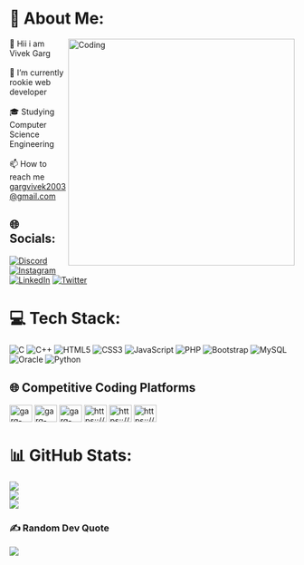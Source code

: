 # 💫 About Me:
<img align="right" alt="Coding" width="400" src="https://media1.giphy.com/media/RbDKaczqWovIugyJmW/200.gif"> 👋 Hii i am Vivek Garg<br><br>
🔭 I’m currently rookie web developer<br><br>🎓 Studying Computer Science Engineering<br><br>📫 How to reach me gargvivek2003@gmail.com

## 🌐 Socials:

[![Discord](https://img.shields.io/badge/Discord-%237289DA.svg?logo=discord&logoColor=white)](htttps://discord.gg/Vivek#9927) [![Instagram](https://img.shields.io/badge/Instagram-%23E4405F.svg?logo=Instagram&logoColor=white)](https://instagram.com/vivek_garg03) [![LinkedIn](https://img.shields.io/badge/LinkedIn-%230077B5.svg?logo=linkedin&logoColor=white)](https://linkedin.com/in/vivek-garg-2992b5235) [![Twitter](https://img.shields.io/badge/Twitter-%231DA1F2.svg?logo=Twitter&logoColor=white)](https://twitter.com/gargvivek2003)

# 💻 Tech Stack:
![C](https://img.shields.io/badge/c-%2300599C.svg?style=for-the-badge&logo=c&logoColor=white) ![C++](https://img.shields.io/badge/c++-%2300599C.svg?style=for-the-badge&logo=c%2B%2B&logoColor=white) ![HTML5](https://img.shields.io/badge/html5-%23E34F26.svg?style=for-the-badge&logo=html5&logoColor=white) ![CSS3](https://img.shields.io/badge/css3-%231572B6.svg?style=for-the-badge&logo=css3&logoColor=white) ![JavaScript](https://img.shields.io/badge/javascript-%23323330.svg?style=for-the-badge&logo=javascript&logoColor=%23F7DF1E) ![PHP](https://img.shields.io/badge/php-%23777BB4.svg?style=for-the-badge&logo=php&logoColor=white) ![Bootstrap](https://img.shields.io/badge/bootstrap-%23563D7C.svg?style=for-the-badge&logo=bootstrap&logoColor=white) ![MySQL](https://img.shields.io/badge/mysql-%2300f.svg?style=for-the-badge&logo=mysql&logoColor=white) ![Oracle](https://img.shields.io/badge/Oracle-F80000?style=for-the-badge&logo=oracle&logoColor=white)
 ![Python](https://img.shields.io/badge/python-3670A0?style=for-the-badge&logo=python&logoColor=ffdd54) 

## 🌐 Competitive Coding Platforms

<p align="left" >
<a href="https://twitter.com/gargvivek2003" target="blank"><img align="center" src="https://raw.githubusercontent.com/rahuldkjain/github-profile-readme-generator/master/src/images/icons/Social/twitter.svg" alt="garg-twitter" height="30" width="40" /></a>
<a href="https://linkedin.com/in/vivek-garg-2992b5235" target="blank"><img align="center" src="https://raw.githubusercontent.com/rahuldkjain/github-profile-readme-generator/master/src/images/icons/Social/linked-in-alt.svg" alt="garg-linkedin" height="30" width="40" /></a>
<a href="https://instagram.com/vivek_garg03" target="blank"><img align="center" src="https://raw.githubusercontent.com/rahuldkjain/github-profile-readme-generator/master/src/images/icons/Social/instagram.svg" alt="garg-instagram" height="30" width="40" /></a>
<a href="https://www.leetcode.com/https:://leet_code" target="blank"><img align="center" src="https://raw.githubusercontent.com/rahuldkjain/github-profile-readme-generator/master/src/images/icons/Social/leet-code.svg" alt="https:://leet_code" height="30" width="40" /></a>
<a href="https://www.hackerearth.com/https:://hacker_earth" target="blank"><img align="center" src="https://raw.githubusercontent.com/rahuldkjain/github-profile-readme-generator/master/src/images/icons/Social/hackerearth.svg" alt="https:://hacker_earth" height="30" width="40" /></a>
<a href="https://auth.geeksforgeeks.org/user/https:://gfg" target="blank"><img align="center" src="https://raw.githubusercontent.com/rahuldkjain/github-profile-readme-generator/master/src/images/icons/Social/geeks-for-geeks.svg" alt="https:://gfg" height="30" width="40" /></a>
</p>

# 📊 GitHub Stats:

![](https://github-readme-stats.vercel.app/api?username=gargvivek2003&theme=radical&hide_border=false&include_all_commits=true&count_private=true)<br/>
![](https://github-readme-streak-stats.herokuapp.com/?user=gargvivek2003&theme=radical&hide_border=false)<br/>
![](https://github-readme-stats.vercel.app/api/top-langs/?username=gargvivek2003&theme=radical&hide_border=false&include_all_commits=true&count_private=true&layout=compact)

### ✍️ Random Dev Quote

![](https://quotes-github-readme.vercel.app/api?type=horizontal&theme=radical)
